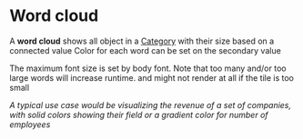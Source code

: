 # Word cloud
A **word cloud** shows all object in a [Category](../concepts/category.md) with their size based on a connected value
Color for each word can be set on the secondary value

The maximum font size is set by body font. Note that too many and/or too large words will increase runtime.  and might not render at all if the tile is too small

*A typical use case would be visualizing the revenue of a set of companies, with solid colors showing their field or a gradient color for number of employees*